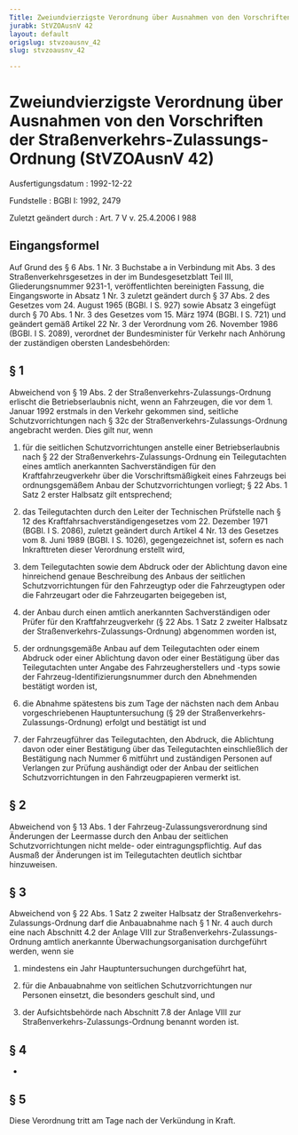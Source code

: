 ```yaml
---
Title: Zweiundvierzigste Verordnung über Ausnahmen von den Vorschriften der Straßenverkehrs-Zulassungs-Ordnung
jurabk: StVZOAusnV 42
layout: default
origslug: stvzoausnv_42
slug: stvzoausnv_42

---
```


# Zweiundvierzigste Verordnung über Ausnahmen von den Vorschriften der Straßenverkehrs-Zulassungs-Ordnung (StVZOAusnV 42)

Ausfertigungsdatum
:   1992-12-22

Fundstelle
:   BGBl I: 1992, 2479

Zuletzt geändert durch
:   Art. 7 V v. 25.4.2006 I 988


## Eingangsformel

Auf Grund des § 6 Abs. 1 Nr. 3 Buchstabe a in Verbindung mit Abs. 3
des Straßenverkehrsgesetzes in der im Bundesgesetzblatt Teil III,
Gliederungsnummer 9231-1, veröffentlichten bereinigten Fassung, die
Eingangsworte in Absatz 1 Nr. 3 zuletzt geändert durch § 37 Abs. 2 des
Gesetzes vom 24. August 1965 (BGBl. I S. 927) sowie Absatz 3 eingefügt
durch § 70 Abs. 1 Nr. 3 des Gesetzes vom 15. März 1974 (BGBl. I S.
721) und geändert gemäß Artikel 22 Nr. 3 der Verordnung vom 26.
November 1986 (BGBl. I S. 2089), verordnet der Bundesminister für
Verkehr nach Anhörung der zuständigen obersten Landesbehörden:


## § 1

Abweichend von § 19 Abs. 2 der Straßenverkehrs-Zulassungs-Ordnung
erlischt die Betriebserlaubnis nicht, wenn an Fahrzeugen, die vor dem
1\. Januar 1992 erstmals in den Verkehr gekommen sind, seitliche
Schutzvorrichtungen nach § 32c der Straßenverkehrs-Zulassungs-Ordnung
angebracht werden. Dies gilt nur, wenn

1.  für die seitlichen Schutzvorrichtungen anstelle einer
    Betriebserlaubnis nach § 22 der Straßenverkehrs-Zulassungs-Ordnung ein
    Teilegutachten eines amtlich anerkannten Sachverständigen für den
    Kraftfahrzeugverkehr über die Vorschriftsmäßigkeit eines Fahrzeugs bei
    ordnungsgemäßem Anbau der Schutzvorrichtungen vorliegt; § 22 Abs. 1
    Satz 2 erster Halbsatz gilt entsprechend;


2.  das Teilegutachten durch den Leiter der Technischen Prüfstelle nach §
    12 des Kraftfahrsachverständigengesetzes vom 22. Dezember 1971 (BGBl.
    I S. 2086), zuletzt geändert durch Artikel 4 Nr. 13 des Gesetzes vom
    8\. Juni 1989 (BGBl. I S. 1026), gegengezeichnet ist, sofern es nach
    Inkrafttreten dieser Verordnung erstellt wird,


3.  dem Teilegutachten sowie dem Abdruck oder der Ablichtung davon eine
    hinreichend genaue Beschreibung des Anbaus der seitlichen
    Schutzvorrichtungen für den Fahrzeugtyp oder die Fahrzeugtypen oder
    die Fahrzeugart oder die Fahrzeugarten beigegeben ist,


4.  der Anbau durch einen amtlich anerkannten Sachverständigen oder Prüfer
    für den Kraftfahrzeugverkehr (§ 22 Abs. 1 Satz 2 zweiter Halbsatz der
    Straßenverkehrs-Zulassungs-Ordnung) abgenommen worden ist,


5.  der ordnungsgemäße Anbau auf dem Teilegutachten oder einem Abdruck
    oder einer Ablichtung davon oder einer Bestätigung über das
    Teilegutachten unter Angabe des Fahrzeugherstellers und -typs sowie
    der Fahrzeug-Identifizierungsnummer durch den Abnehmenden bestätigt
    worden ist,


6.  die Abnahme spätestens bis zum Tage der nächsten nach dem Anbau
    vorgeschriebenen Hauptuntersuchung (§ 29 der Straßenverkehrs-
    Zulassungs-Ordnung) erfolgt und bestätigt ist und


7.  der Fahrzeugführer das Teilegutachten, den Abdruck, die Ablichtung
    davon oder einer Bestätigung über das Teilegutachten einschließlich
    der Bestätigung nach Nummer 6 mitführt und zuständigen Personen auf
    Verlangen zur Prüfung aushändigt oder der Anbau der seitlichen
    Schutzvorrichtungen in den Fahrzeugpapieren vermerkt ist.





## § 2

Abweichend von § 13 Abs. 1 der Fahrzeug-Zulassungsverordnung sind
Änderungen der Leermasse durch den Anbau der seitlichen
Schutzvorrichtungen nicht melde- oder eintragungspflichtig. Auf das
Ausmaß der Änderungen ist im Teilegutachten deutlich sichtbar
hinzuweisen.


## § 3

Abweichend von § 22 Abs. 1 Satz 2 zweiter Halbsatz der
Straßenverkehrs-Zulassungs-Ordnung darf die Anbauabnahme nach § 1 Nr.
4 auch durch eine nach Abschnitt 4.2 der Anlage VIII zur
Straßenverkehrs-Zulassungs-Ordnung amtlich anerkannte
Überwachungsorganisation durchgeführt werden, wenn sie

1.  mindestens ein Jahr Hauptuntersuchungen durchgeführt hat,


2.  für die Anbauabnahme von seitlichen Schutzvorrichtungen nur Personen
    einsetzt, die besonders geschult sind, und


3.  der Aufsichtsbehörde nach Abschnitt 7.8 der Anlage VIII zur
    Straßenverkehrs-Zulassungs-Ordnung benannt worden ist.





## § 4

-


## § 5

Diese Verordnung tritt am Tage nach der Verkündung in Kraft.

